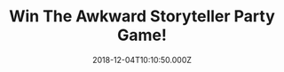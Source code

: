 ---
campaign-uuid: "c-3fcbaf41-a796-46ed-bf07-7662c4bc3919"
type: "Competition"
category: "Gifts"
date: "2018-12-04T10:10:50.000Z"
end-date: "2019-01-04T23:59:00.000Z"
disable-form: false
is_promoted: false
has_entry_page: true
title: "Win The Awkward Storyteller Party Game!"
competition-description: "<p>This is a party game. It’s all about fun and having a\
  \ great time with your friends and family. But, if you want to make The Awkward\
  \ Storyteller a competitive game… you can keep score! We are giving away one of\
  \ the most enjoyable games for you to have the best time with your loved ones!</p>\n\
  <p>Does it sound like the best plan for the weekend? Click below for a chance to\
  \ win!</p>\n"
hero-header: "Win The Awkward Storyteller Party Game!"
terms-confirmation: "N/A"
banner-img: "https://assets.expresslyapp.com/asset-5bfa4758-8269-431b-b80a-437dae1040f6.jpg"
logo-left-href: "http://club.expressly.io"
logo-left-image: "https://assets.expresslyapp.com/asset-f7c34b26-523b-4e9b-887d-d613ec2de141.jpg"
logo-left-title: "Expressly Club"
bg-image-hero: "https://assets.expresslyapp.com/asset-d0f4016a-86de-4957-ad3f-2090012ae944.jpg"
bg-image-first: "https://assets.expresslyapp.com/asset-fcc1a290-3433-488b-8893-1ac2a8233f74.jpg"
section1-content: "<p>The Awkward Storyteller is a straightforward party game for\
  \ 4 to 11 players aged 16 and up. The format is certain to get participants smiling,\
  \ interacting and thinking up original twists and plot lines for their story, which\
  \ they make up as they go along, for the entertainment of the other players and\
  \ anyone else who is listening.</p>\n<p>Party game for families, teens and adults.\
  \ Perfect for a family get-together. Enter the form below for a chance to win and\
  \ get ready to spend quality time with your best people now! Good luck!</p>\n"
entry-title: "Win The Awkward Storyteller Party Game!"
entry-content: "<p>Enter the draw to win  The Awkward Storyteller Party Game before\
  \ 23:59 on 4th of January 2019.</p>\n"
has-winner: false
prize-description: "The Awkward Storyteller Party Game!"
special-conditions: "Multiple entries are allowed up to one every day.\r\nThis competition\
  \ is also available on: https://aaa.nme.com/competitions/little-awkward-storyteller-party-game-giveaway"
country-restrictions:
- "GB"
---